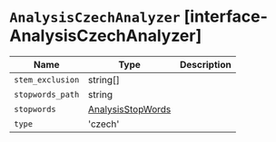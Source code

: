 # `AnalysisCzechAnalyzer` [interface-AnalysisCzechAnalyzer]

| Name | Type | Description |
| - | - | - |
| `stem_exclusion` | string[] | &nbsp; |
| `stopwords_path` | string | &nbsp; |
| `stopwords` | [AnalysisStopWords](./AnalysisStopWords.md) | &nbsp; |
| `type` | 'czech' | &nbsp; |

